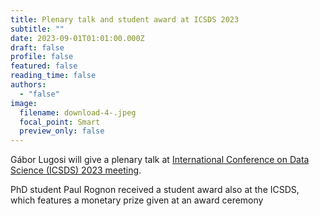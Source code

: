 ```yaml
---
title: Plenary talk and student award at ICSDS 2023
subtitle: ""
date: 2023-09-01T01:01:00.000Z
draft: false
profile: false
featured: false
reading_time: false
authors:
  - "false"
image:
  filename: download-4-.jpeg
  focal_point: Smart
  preview_only: false
---
```

Gábor Lugosi will give a plenary talk at [International Conference on Data Science (ICSDS) 2023 meeting](https://sites.google.com/view/icsds2023).

PhD student Paul Rognon received a student award also at the ICSDS, which features a monetary prize given at an award ceremony
